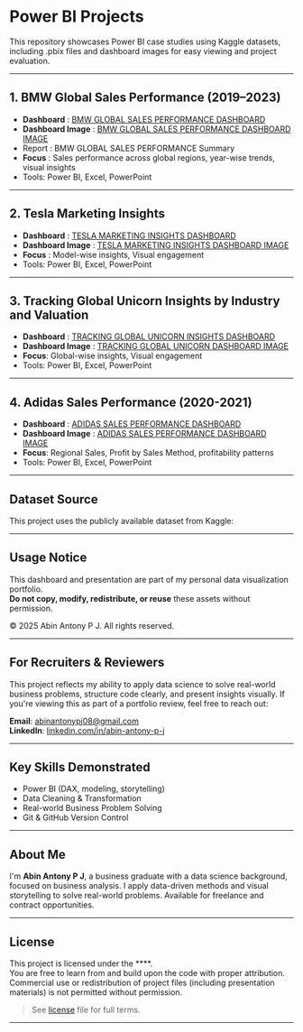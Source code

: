 # Power BI Projects 

This repository showcases Power BI case studies using Kaggle datasets, including .pbix files and dashboard images for easy viewing and project evaluation.

---

## 1. BMW Global Sales Performance (2019–2023)

- **Dashboard** : [BMW GLOBAL SALES PERFORMANCE DASHBOARD](./BMW%20GLOBAL%20SALES%20PERFORMANCE%20DASHBOARD.pbix) 
- **Dashboard Image** : [BMW GLOBAL SALES PERFORMANCE DASHBOARD IMAGE](./BMW%20Global%20Sales%20Performance.png)
- Report : BMW GLOBAL SALES PERFORMANCE Summary
- **Focus** : Sales performance across global regions, year-wise trends, visual insights
- Tools: Power BI, Excel, PowerPoint

---

## 2. Tesla Marketing Insights

- **Dashboard** : [TESLA MARKETING INSIGHTS DASHBOARD](./TESLA%20MARKETING%20INSGHTS.pbix)
- **Dashboard Image** : [TESLA MARKETING INSIGHTS DASHBOARD IMAGE](./TESLA%20Market%20Insight.png)
- **Focus** : Model-wise insights, Visual engagement
- Tools: Power BI, Excel, PowerPoint
  
---

## 3. Tracking Global Unicorn Insights by Industry and Valuation

- **Dashboard** : [TRACKING GLOBAL UNICORN INSIGHTS DASHBOARD](./Tracking%20Global%20Unicorns%20-%20Insights%20by%20Industry%20and%20Valuation.pbix)
- **Dashboard Image** : [TRACKING GLOBAL UNICORN DASHBOARD IMAGE](./Tracking%20Global%20Unicorns.png)
- **Focus**: Global-wise insights, Visual engagement
- Tools: Power BI, Excel, PowerPoint

---

## 4. Adidas Sales Performance (2020-2021)

- **Dashboard** : [ADIDAS SALES PERFORMANCE DASHBOARD](./adidas%20Sales%20Performance.pbix) 
- **Dashboard Image** : [ADIDAS SALES PERFORMANCE DASHBOARD IMAGE](./adidas%20Sales%20Performance%20Dashboard.png)
- **Focus**: Regional Sales, Profit by Sales Method, profitability patterns
- Tools: Power BI, Excel, PowerPoint

---

## Dataset Source

This project uses the publicly available dataset from Kaggle:

---

## Usage Notice

This dashboard and presentation are part of my personal data visualization portfolio.  
**Do not copy, modify, redistribute, or reuse** these assets without permission.

© 2025 Abin Antony P J. All rights reserved.

---

## For Recruiters & Reviewers

This project reflects my ability to apply data science to solve real-world business problems, structure code clearly, and present insights visually. If you're viewing this as part of a portfolio review, feel free to reach out:

**Email**: [abinantonypj08@gmail.com](mailto:abinantonypj08@gmail.com)  
**LinkedIn**: [linkedin.com/in/abin-antony-p-j](https://www.linkedin.com/in/abin-antony-p-j/)

---

## Key Skills Demonstrated

- Power BI (DAX, modeling, storytelling)
- Data Cleaning & Transformation
- Real-world Business Problem Solving
- Git & GitHub Version Control

---

## About Me

I'm **Abin Antony P J**, a business graduate with a data science background, focused on business analysis. I apply data-driven methods and visual storytelling to solve real-world problems. Available for freelance and contract opportunities.

---
## License

This project is licensed under the ****.  
You are free to learn from and build upon the code with proper attribution. Commercial use or redistribution of project files (including presentation materials) is not permitted without permission.

> See [license](LICENSE) file for full terms.

---

